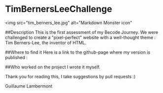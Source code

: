 # TimBernersLeeChallenge

<img src="tim_berners_lee.jpg"
     alt="Markdown Monster icon"

##Description
This is the first assessment of my Becode Journey.
We were challenged to create a "pixel-perfect" website with a well-thought theme : Tim Berners-Lee, the inventor of HTML.

##Where to find it
Here is a link to the github-page where my version is published : 


##Who worked on the project
I wrote it myself.

Thank you for reading this, I take suggestions by pull requests :)

Guillaume Lambermont
